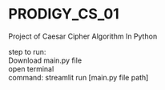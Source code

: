 # PRODIGY_CS_01
Project of Caesar Cipher Algorithm In Python 

step to run: <br>
Download main.py file <br>
open terminal  <br>
command: streamlit run [main.py file path] 
